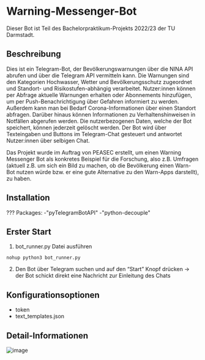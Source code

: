 # Warning-Messenger-Bot
Dieser Bot ist Teil des Bachelorpraktikum-Projekts 2022/23 der TU Darmstadt.

## Beschreibung
Dies ist ein Telegram-Bot, der Bevölkerungswarnungen über die NINA API abrufen und über die Telegram API vermitteln kann. 
Die Warnungen sind den Kategorien Hochwasser, Wetter und Bevölkerungsschutz  zugeordnet und Standort- und Risikostufen-abhängig verarbeitet. Nutzer:innen können per Abfrage aktuelle Warnungen erhalten oder Abonnements hinzufügen, um per Push-Benachrichtigung über Gefahren informiert zu werden. 
Außerdem kann man bei Bedarf Corona-Informationen über einen Standort abfragen.
Darüber hinaus können Informationen zu Verhaltenshinweisen in Notfällen abgerufen werden. Die nutzerbezogenen Daten, welche der Bot speichert, können jederzeit gelöscht werden.
Der Bot wird über Texteingaben und Buttons im Telegram-Chat gesteuert und antwortet Nutzer:innen über selbigen Chat.

Das Projekt wurde im Auftrag von PEASEC erstellt, um einen Warning Messenger Bot als konkretes Beispiel für die Forschung, also z.B. Umfragen (aktuell z.B. um sich ein Bild zu machen, ob die Bevölkerung einen Warn-Bot nutzen würde bzw. er eine gute Alternative zu den Warn-Apps darstellt), zu haben.

## Installation
???
Packages:
-"pyTelegramBotAPI"
-"python-decouple"

## Erster Start
1. bot_runner.py Datei ausführen
```
nohup python3 bot_runner.py
```
2. Den Bot über Telegram suchen und auf den “Start” Knopf drücken 
→ der Bot schickt direkt eine Nachricht zur Einleitung des Chats

## Konfigurationsoptionen
- token
- text_templates.json

## Detail-Informationen
![image](https://user-images.githubusercontent.com/118980413/222899837-139ba5fe-0111-4ade-8db3-807b1f0d7614.png)


